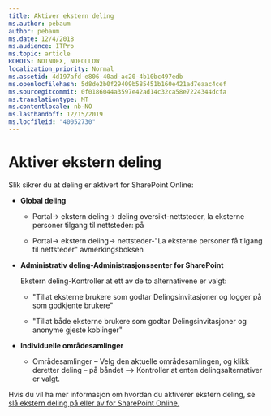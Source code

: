 ```yaml
---
title: Aktiver ekstern deling
ms.author: pebaum
author: pebaum
ms.date: 12/4/2018
ms.audience: ITPro
ms.topic: article
ROBOTS: NOINDEX, NOFOLLOW
localization_priority: Normal
ms.assetid: 4d197afd-e806-40ad-ac20-4b10bc497edb
ms.openlocfilehash: 5d8de2b0f29409b585451b160e421ad7eaac4cef
ms.sourcegitcommit: 0f0186044a3597e42ad14c32ca58e7224344dcfa
ms.translationtype: MT
ms.contentlocale: nb-NO
ms.lasthandoff: 12/15/2019
ms.locfileid: "40052730"
---
```

# <a name="enable-external-sharing"></a>Aktiver ekstern deling

 Slik sikrer du at deling er aktivert for SharePoint Online:
  
- **Global deling**
    
  - Portal-\> ekstern deling-\> deling oversikt-nettsteder, la eksterne personer tilgang til nettsteder: på
    
  - Portal-\> ekstern deling-\> nettsteder-"La eksterne personer få tilgang til nettsteder" avmerkingsboksen
    
- **Administrativ deling-Administrasjonssenter for SharePoint**
    
    Ekstern deling-Kontroller at ett av de to alternativene er valgt:
    
  - "Tillat eksterne brukere som godtar Delingsinvitasjoner og logger på som godkjente brukere"
    
  - "Tillat både eksterne brukere som godtar Delingsinvitasjoner og anonyme gjeste koblinger"
    
- **Individuelle områdesamlinger**
    
  - Områdesamlinger – Velg den aktuelle områdesamlingen, og klikk deretter deling – på båndet –\> Kontroller at enten delingsalternativer er valgt.
    
Hvis du vil ha mer informasjon om hvordan du aktiverer ekstern deling, se [slå ekstern deling på eller av for SharePoint Online.](https://go.microsoft.com/fwlink/?linkid=2047681&amp;clcid=0x409)
  


